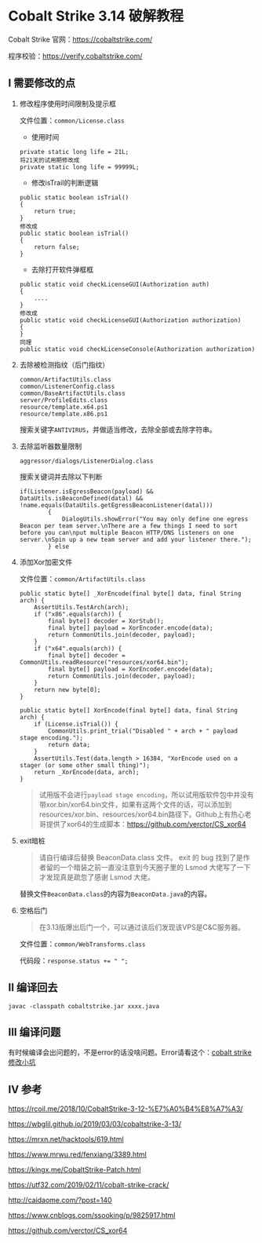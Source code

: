 # Cobalt Strike 3.14 破解教程


Cobalt Strike 官网：https://cobaltstrike.com/

程序校验：https://verify.cobaltstrike.com/

## I 需要修改的点

1. 修改程序使用时间限制及提示框

	文件位置：`common/License.class`

	+ 使用时间
	
	```
	private static long life = 21L;
	将21天的试用期修改成
	private static long life = 99999L;
	```
	+ 修改isTrail的判断逻辑
	
	```
	public static boolean isTrial()
    {
        return true;
    }
	修改成
    public static boolean isTrial()
    {
        return false;
    }
	```
	
	+ 去除打开软件弹框框
	
	```
	public static void checkLicenseGUI(Authorization auth)
	{
		....
	}
	修改成
	public static void checkLicenseGUI(Authorization authorization)
	{
	}
	同理
	public static void checkLicenseConsole(Authorization authorization)
	```



2. 去除被检测指纹（后门指纹）
	```
	common/ArtifactUtils.class
	common/ListenerConfig.class
	common/BaseArtifactUtils.class
	server/ProfileEdits.class
	resource/template.x64.ps1
	resource/template.x86.ps1
	```

	搜索关键字`ANTIVIRUS`，并做适当修改，去除全部或去除字符串。



3. 去除监听器数量限制

	`aggressor/dialogs/ListenerDialog.class`

	搜索关键词并去除以下判断
	```
	if(Listener.isEgressBeacon(payload) && DataUtils.isBeaconDefined(datal) && !name.equals(DataUtils.getEgressBeaconListener(datal)))
			{
				DialogUtils.showError("You may only define one egress Beacon per team server.\nThere are a few things I need to sort before you can\nput multiple Beacon HTTP/DNS listeners on one server.\nSpin up a new team server and add your listener there.");
			} else
	```

4. 添加Xor加密文件

	文件位置：`common/ArtifactUtils.class`

	```
	public static byte[] _XorEncode(final byte[] data, final String arch) {
		AssertUtils.TestArch(arch);
		if ("x86".equals(arch)) {
			final byte[] decoder = XorStub();
			final byte[] payload = XorEncoder.encode(data);
			return CommonUtils.join(decoder, payload);
		}
		if ("x64".equals(arch)) {
			final byte[] decoder = CommonUtils.readResource("resources/xor64.bin");
			final byte[] payload = XorEncoder.encode(data);
			return CommonUtils.join(decoder, payload);
		}
		return new byte[0];
	}

	public static byte[] XorEncode(final byte[] data, final String arch) {
		if (License.isTrial()) {
			CommonUtils.print_trial("Disabled " + arch + " payload stage encoding.");
			return data;
		}
		AssertUtils.Test(data.length > 16384, "XorEncode used on a stager (or some other small thing)");
		return _XorEncode(data, arch);
	}
	```
	>试用版不会进行`payload stage encoding`，所以试用版软件包中并没有带xor.bin/xor64.bin文件，如果有这两个文件的话，可以添加到resources/xor.bin、resources/xor64.bin路径下。Github上有热心老哥提供了xor64的生成脚本：https://github.com/verctor/CS_xor64

5. exit暗桩
	>请自行编译后替换 BeaconData.class 文件。 exit 的 bug 找到了是作者留的一个暗装之前一直没注意到今天圈子里的 Lsmod 大佬写了一下才发现真是疏忽了感谢 Lsmod 大佬。

	替换文件`BeaconData.class`的内容为`BeaconData.java`的内容。


6. 空格后门
	>在3.13版爆出后门一个，可以通过该后们发现该VPS是C&C服务器。

	文件位置：`common/WebTransforms.class`

	代码段：`response.status += " ";`



## II 编译回去
`javac -classpath cobaltstrike.jar xxxx.java`

## III 编译问题
有时候编译会出问题的，不是error的话没啥问题。Error请看这个：[cobalt strike修改小坑](https://utf32.com/2019/02/11/cobalt-strike-crack/)

## IV 参考
https://rcoil.me/2018/10/CobaltStrike-3-12-%E7%A0%B4%E8%A7%A3/

https://wbglil.github.io/2019/03/03/cobaltstrike-3-13/

https://mrxn.net/hacktools/619.html

https://www.mrwu.red/fenxiang/3389.html

https://kingx.me/CobaltStrike-Patch.html

https://utf32.com/2019/02/11/cobalt-strike-crack/

http://caidaome.com/?post=140

https://www.cnblogs.com/ssooking/p/9825917.html

https://github.com/verctor/CS_xor64